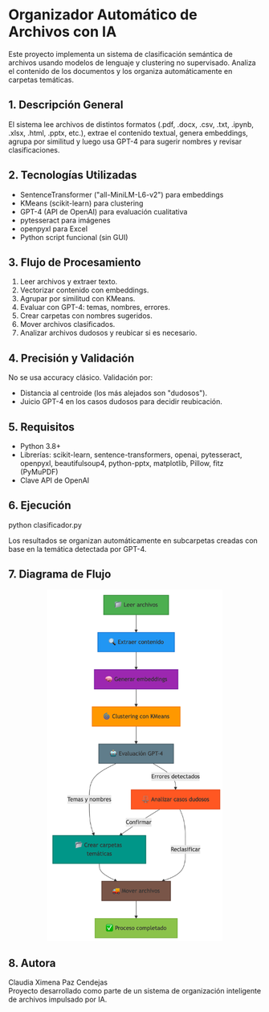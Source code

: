 # Organizador  Automático de Archivos con IA

Este proyecto implementa un sistema de clasificación semántica de archivos usando
modelos de lenguaje y clustering no supervisado. Analiza el contenido de los documentos
y los organiza automáticamente en carpetas temáticas.

## 1. Descripción General

El sistema lee archivos de distintos formatos (.pdf, .docx, .csv, .txt, .ipynb, .xlsx,
.html, .pptx, etc.), extrae el contenido textual, genera embeddings, agrupa por
similitud y luego usa GPT-4 para sugerir nombres y revisar clasificaciones.

## 2. Tecnologías Utilizadas

- SentenceTransformer ("all-MiniLM-L6-v2") para embeddings
- KMeans (scikit-learn) para clustering
- GPT-4 (API de OpenAI) para evaluación cualitativa
- pytesseract para imágenes
- openpyxl para Excel
- Python script funcional (sin GUI)

## 3. Flujo de Procesamiento

1. Leer archivos y extraer texto.
2. Vectorizar contenido con embeddings.
3. Agrupar por similitud con KMeans.
4. Evaluar con GPT-4: temas, nombres, errores.
5. Crear carpetas con nombres sugeridos.
6. Mover archivos clasificados.
7. Analizar archivos dudosos y reubicar si es necesario.

## 4. Precisión y Validación

No se usa accuracy clásico. Validación por:

- Distancia al centroide (los más alejados son "dudosos").
- Juicio GPT-4 en los casos dudosos para decidir reubicación.

## 5. Requisitos

- Python 3.8+
- Librerías: scikit-learn, sentence-transformers, openai,
  pytesseract, openpyxl, beautifulsoup4, python-pptx,
  matplotlib, Pillow, fitz (PyMuPDF)
- Clave API de OpenAI

## 6. Ejecución

python clasificador.py

Los resultados se organizan automáticamente en subcarpetas creadas con base en la temática detectada por GPT-4.

## 7. Diagrama de Flujo

<p align="center">
  <img src="diagrama.png" alt="Diagrama" width="350"/>
</p>

## 8. Autora

Claudia Ximena Paz Cendejas  
Proyecto desarrollado como parte de un sistema de organización inteligente de archivos impulsado por IA.

